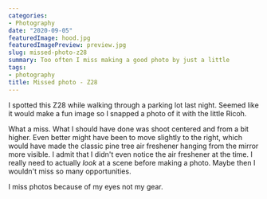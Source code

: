 ```yaml
---
categories:
- Photography
date: "2020-09-05"
featuredImage: hood.jpg
featuredImagePreview: preview.jpg
slug: missed-photo-z28
summary: Too often I miss making a good photo by just a little
tags:
- photography
title: Missed photo - Z28
---
```


I spotted this Z28 while walking through a parking lot last night. Seemed like it would make a fun image so I snapped a photo of it with the little Ricoh.

What a miss. What I should have done was shoot centered and from a bit higher. Even better might have been to move slightly to the right, which would have made the classic pine tree air freshener hanging from the mirror more visible. I admit that I didn't even notice the air freshener at the time. I really need to actually _look_ at a scene before making a photo. Maybe then I wouldn't miss so many opportunities.

I miss photos because of my eyes not my gear.
